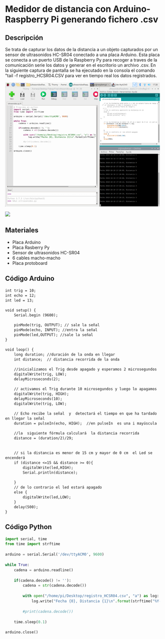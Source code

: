 # Medidor de distancia con Arduino-Raspberry Pi generando fichero .csv

## Descripción

Se trata de capturar los datos de la distancia a un objeto capturados por un sensor de ultrasonidos HC-SR04 conectado a una placa Arduino. Esta placa se conecta a un puerto USB de la Raspberry Py para recoger a traves de la comunicación serie los datos y generar en el escritorio un archivo .csv.
En la siguiente captura de pantalla se ha ejecutado en la consola  el comando "tail -f registro_HCSR04.CSV para ver en tiempo real los datos registrados.

![](captura.png) 

![](Montaje.jpg) 

## Materiales

- Placa Arduino
- Placa Rasberry Py
- Sensor de ultrasonidos HC-SR04
- 6 cables macho-macho
- Placa protoboard

## Código Arduino

```arduino
int trig = 10;  
int echo = 12;
int led = 13;

void setup() {
    Serial.begin (9600);

    pinMode(trig, OUTPUT); // sale la señal
    pinMode(echo, INPUT); //entra la señal
    pinMode(led,OUTPUT); //sale la señal
}

void loop() {
    long duration; //duración de la onda en llegar
    int distance;  // distancia recorrida de la onda
    
    //inicializamos el Trig desde apagado y esperamos 2 microsegundos
    digitalWrite(trig, LOW);
    delayMicroseconds(2);

    // activamos el Trig durante 10 microsegundos y luego lo apagamos
    digitalWrite(trig, HIGH);
    delayMicroseconds(10);
    digitalWrite(trig, LOW);

    // Echo recibe la señal  y  detectará el tiempo en que ha tardado en llegar la señal
    duration = pulseIn(echo, HIGH);  //en pulseIn  es una i mayúscula

    //la  siguiente fórmula calculará  la distancia recorrida
    distance = (duration/2)/29;  


    // si la distancia es menor de 15 cm y mayor de 0 cm  el Led se encenderá
    if (distance <=15 && distance >= 0){
        digitalWrite(led,HIGH);
        Serial.println(distance);
        
    }
    // de lo contrario el led estará apagado
    else {
        digitalWrite(led,LOW);
    }
    delay(500);
}

```


## Código Python

```python
import serial, time
from time import strftime

arduino = serial.Serial('/dev/ttyACM0', 9600)

while True:
    cadena = arduino.readline()
  
    if(cadena.decode() != ''):
        cadena = str(cadena.decode())
                       
        with open("/home/pi/Desktop/registro_HCSR04.csv", "a") as log:
            log.write("Fecha {0}, Distancia {1}\n".format(strftime("%Y-%m-%d %H:%M:%S"), cadena))
        
        #print(cadena.decode())
  
    time.sleep(0.1)

arduino.close()
```

